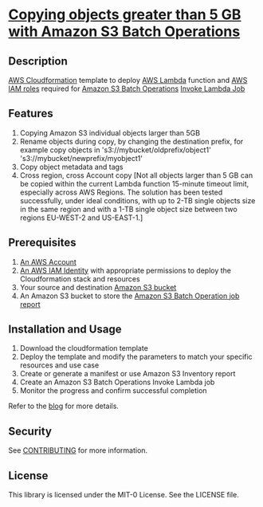 # [Copying objects greater than 5 GB with Amazon S3 Batch Operations](https://aws.amazon.com/blogs/storage/copying-objects-greater-than-5-gb-with-amazon-s3-batch-operations/)


## Description
[AWS Cloudformation](https://aws.amazon.com/cloudformation/) template to deploy [AWS Lambda](https://aws.amazon.com/lambda/) function and [AWS IAM roles](https://aws.amazon.com/iam/) required for [Amazon S3 Batch Operations](https://aws.amazon.com/s3/features/batch-operations/) [Invoke Lambda Job](https://docs.aws.amazon.com/AmazonS3/latest/userguide/batch-ops-invoke-lambda.html)

## Features
1. Copying Amazon S3 individual objects larger than 5GB
2. Rename objects during copy, by changing the destination prefix, for example copy objects in 's3://mybucket/oldprefix/object1' 's3://mybucket/newprefix/myobject1'
3. Copy object metadata and tags
4. Cross region, cross Account copy [Not all objects larger than 5 GB can be copied within the current Lambda function 15-minute timeout limit, especially across AWS Regions. The solution has been tested successfully, under ideal conditions, with up to 2-TB single objects size in the same region and with a 1-TB single object size between two regions EU-WEST-2 and US-EAST-1.]

## Prerequisites
1. [An AWS Account](https://aws.amazon.com/account/)
2. [An AWS IAM Identity](https://docs.aws.amazon.com/IAM/latest/UserGuide/introduction_identity-management.html) with appropriate permissions to deploy the Cloudformation stack and resources
3. Your source and destination [Amazon S3 bucket](https://docs.aws.amazon.com/AmazonS3/latest/userguide/UsingBucket.html)
4. An Amazon S3 bucket to store the [Amazon S3 Batch Operation job report](https://docs.aws.amazon.com/AmazonS3/latest/userguide/batch-ops-job-status.html)


## Installation and Usage

1. Download the cloudformation template
2. Deploy the template and modify the parameters to match your specific resources and use case
3. Create or generate a manifest or use Amazon S3 Inventory report
4. Create an Amazon S3 Batch Operations Invoke Lambda job
5. Monitor the progress and confirm successful completion


Refer to the [blog](https://aws.amazon.com/blogs/storage/copying-objects-greater-than-5-gb-with-amazon-s3-batch-operations/)  for more details.

## Security

See [CONTRIBUTING](CONTRIBUTING.md#security-issue-notifications) for more information.

## License

This library is licensed under the MIT-0 License. See the LICENSE file.
